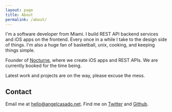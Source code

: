 ```yaml
---
layout: page
title: About
permalink: /about/
---
```


I'm a software developer from Miami. I build REST API backend services and iOS apps on the frontend. Every once in a while I take to the design side of things. I'm also a huge fan of basketball, unix, cooking, and keeping things simple.

Founder of [Nocturne](http://nocturne.digital), where we create iOS apps and REST APIs. We are currently booked for the time being.

Latest work and projects are on the way, please excuse the mess.

## Contact
Email me at [hello@angelcasado.net](mailto:hello@angelcasado.net).
Find me on [Twitter](https://twitter.com/angelcasado) and [Github](https://github.com/angelcasado).
